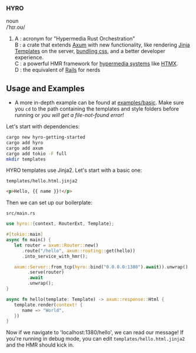 ### HYRO

noun  
/ˈhɪr.oʊ/

1. A : acronym for "Hypermedia Rust Orchestration"  
   B : a crate that extends [Axum](https://github.com/tokio-rs/axum/) with new functionality, like
   rendering [Jinja Templates](https://github.com/mitsuhiko/minijinja) on the server,
   [bundling css](https://github.com/parcel-bundler/lightningcss), and a better developer experience.  
   C : a powerful HMR framework for [hypermedia systems](https://hypermedia.systems/) like [HTMX](https://htmx.org/).  
   D : the equivalent of [Rails](https://rubyonrails.org/) for nerds

## Usage and Examples

- A more in-depth example can be found at [examples/basic](examples/basic/). Make sure you `cd` to the path containing
  the templates and style folders before running or _you will get a file-not-found error!_

Let's start with dependencies:

```sh
cargo new hyro-getting-started
cargo add hyro
cargo add axum
cargo add tokio -F full
mkdir templates
```

HYRO templates use Jinja2. Let's start with a basic one:

`templates/hello.html.jinja2`

```html
<p>Hello, {{ name }}!</p>
```

Then we can set up our boilerplate:

`src/main.rs`

```rust
use hyro::{context, RouterExt, Template};

#[tokio::main]
async fn main() {
   let router = axum::Router::new()
      .route("/hello", axum::routing::get(hello))
      .into_service_with_hmr();

   axum::Server::from_tcp(hyro::bind("0.0.0.0:1380").await)).unwrap()
        .serve(router)
        .await
        .unwrap();
}

async fn hello(template: Template) -> axum::response::Html {
   template.render(context! {
      name => "World",
   })
}
```

Now if we navigate to 'localhost:1380/hello', we can read our message! If you're running in
debug mode, you can edit `templates/hello.html.jinja2` and the HMR should kick in.
